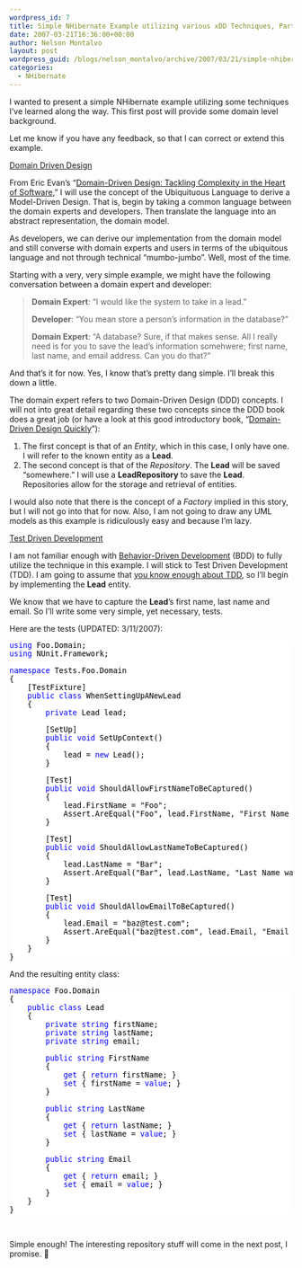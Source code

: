 ```yaml
---
wordpress_id: 7
title: Simple NHibernate Example utilizing various xDD Techniques, Part 1
date: 2007-03-21T16:36:00+00:00
author: Nelson Montalvo
layout: post
wordpress_guid: /blogs/nelson_montalvo/archive/2007/03/21/simple-nhibernate-example-utilizing-various-xdd-techniques-part-1.aspx
categories:
  - NHibernate
---
```

I wanted to present a simple NHibernate example utilizing some techniques I’ve learned along the way. This first post will provide some domain level background.

Let me know if you have any feedback, so that I can correct or extend this example.<u>  
</u>

<u>Domain Driven Design</u>

From Eric Evan’s “<a href="http://domaindrivendesign.org/books/index.html" target="_blank">Domain-Driven Design: Tackling Complexity in the Heart of Software</a>,” I will use the concept of the Ubiquituous Language to derive a Model-Driven Design. That is, begin by taking a common language between the domain experts and developers. Then translate the language into an abstract representation, the domain model.

As developers, we can derive our implementation from the domain model and still converse with domain experts and users in terms of the ubiquitous language and not through technical “mumbo-jumbo”. Well, most of the time.

Starting with a very, very simple example, we might have the following conversation between a domain expert and developer:

> **Domain Expert**: “I would like the system to take in a lead.”
> 
> **Developer**: “You mean store a person’s information in the database?”
> 
> **Domain Expert**: “A database? Sure, if that makes sense. All I really need is for you to save the lead’s information somehwere; first name, last name, and email address. Can you do that?”

And that’s it for now. Yes, I know that’s pretty dang simple. I&#8217;ll break this down a little.

The domain expert refers to two Domain-Driven Design (DDD) concepts. I will not into great detail regarding these two concepts since the DDD book does a great job (or have a look at this good introductory book, “<a href="http://www.infoq.com/minibooks/domain-driven-design-quickly" target="_blank">Domain-Driven Design Quickly</a>”):

  1. The first concept is that of an _Entity_, which in this case, I only have one. I will refer to the known entity as a **Lead**. 
  2. The second concept is that of the _Repository_. The **Lead** will be saved “somewhere.” I will use a **LeadRepository** to save the **Lead**. Repositories allow for the storage and retrieval of entities.

I would also note that there is the concept of a _Factory_ implied in this story, but I will not go into that for now. Also, I am not going to draw any UML models as this example is ridiculously easy and because I’m lazy.<u>  
</u>

<u>Test Driven Development</u>

I am not familiar enough with [Behavior-Driven Development](http://dannorth.net/introducing-bdd) (BDD) to fully utilize the technique in this example. I will stick to Test Driven Development (TDD). I am going to assume that <a href="http://codebetter.com/blogs/darrell.norton/articles/50337.aspx" target="_blank">you know enough about TDD</a>, so I&#8217;ll begin by implementing the **Lead** entity.

We know that we have to capture the **Lead**’s first name, last name and email. So I&#8217;ll write some very simple, yet necessary, tests.

Here are the tests (UPDATED: 3/11/2007):

<div style="background: white none repeat scroll 0% 50%;font-size: 10pt;color: black">
  <pre style="margin: 0px"><span style="color: blue">using</span> Foo.Domain;</pre>
  
  <pre style="margin: 0px"><span style="color: blue">using</span> NUnit.Framework;</pre>
  
  <pre style="margin: 0px"> </pre>
  
  <pre style="margin: 0px"><span style="color: blue">namespace</span> Tests.Foo.Domain</pre>
  
  <pre style="margin: 0px">{</pre>
  
  <pre style="margin: 0px">    [<span>TestFixture</span>]</pre>
  
  <pre style="margin: 0px">    <span style="color: blue">public</span> <span style="color: blue">class</span> <span>WhenSettingUpANewLead</span></pre>
  
  <pre style="margin: 0px">    {</pre>
  
  <pre style="margin: 0px">        <span style="color: blue">private</span> <span>Lead</span> lead;</pre>
  
  <pre style="margin: 0px"> </pre>
  
  <pre style="margin: 0px">        [<span>SetUp</span>]</pre>
  
  <pre style="margin: 0px">        <span style="color: blue">public</span> <span style="color: blue">void</span> SetUpContext()</pre>
  
  <pre style="margin: 0px">        {</pre>
  
  <pre style="margin: 0px">            lead = <span style="color: blue">new</span> <span>Lead</span>();   </pre>
  
  <pre style="margin: 0px">        }</pre>
  
  <pre style="margin: 0px"> </pre>
  
  <pre style="margin: 0px">        [<span>Test</span>]</pre>
  
  <pre style="margin: 0px">        <span style="color: blue">public</span> <span style="color: blue">void</span> ShouldAllowFirstNameToBeCaptured()</pre>
  
  <pre style="margin: 0px">        {</pre>
  
  <pre style="margin: 0px">            lead.FirstName = <span>"Foo"</span>;</pre>
  
  <pre style="margin: 0px">            <span>Assert</span>.AreEqual(<span>"Foo"</span>, lead.FirstName, <span>"First Name was not captured."</span>);</pre>
  
  <pre style="margin: 0px">        }</pre>
  
  <pre style="margin: 0px"> </pre>
  
  <pre style="margin: 0px">        [<span>Test</span>]</pre>
  
  <pre style="margin: 0px">        <span style="color: blue">public</span> <span style="color: blue">void</span> ShouldAllowLastNameToBeCaptured()</pre>
  
  <pre style="margin: 0px">        {</pre>
  
  <pre style="margin: 0px">            lead.LastName = <span>"Bar"</span>;</pre>
  
  <pre style="margin: 0px">            <span>Assert</span>.AreEqual(<span>"Bar"</span>, lead.LastName, <span>"Last Name was not captured."</span>);</pre>
  
  <pre style="margin: 0px">        }</pre>
  
  <pre style="margin: 0px"> </pre>
  
  <pre style="margin: 0px">        [<span>Test</span>]</pre>
  
  <pre style="margin: 0px">        <span style="color: blue">public</span> <span style="color: blue">void</span> ShouldAllowEmailToBeCaptured()</pre>
  
  <pre style="margin: 0px">        {</pre>
  
  <pre style="margin: 0px">            lead.Email = <span>"baz@test.com"</span>;</pre>
  
  <pre style="margin: 0px">            <span>Assert</span>.AreEqual(<span>"baz@test.com"</span>, lead.Email, <span>"Email was not captured."</span>);</pre>
  
  <pre style="margin: 0px">        }</pre>
  
  <pre style="margin: 0px">    }</pre>
  
  <pre style="margin: 0px">}</pre>
</div>

And the resulting entity class:

<div style="background: white none repeat scroll 0% 50%;font-size: 10pt;color: black">
  <pre style="margin: 0px"><span style="color: blue">namespace</span> Foo.Domain</pre>
  
  <pre style="margin: 0px">{</pre>
  
  <pre style="margin: 0px">    <span style="color: blue">public</span> <span style="color: blue">class</span> <span>Lead</span></pre>
  
  <pre style="margin: 0px">    {</pre>
  
  <pre style="margin: 0px">        <span style="color: blue">private</span> <span style="color: blue">string</span> firstName;</pre>
  
  <pre style="margin: 0px">        <span style="color: blue">private</span> <span style="color: blue">string</span> lastName;</pre>
  
  <pre style="margin: 0px">        <span style="color: blue">private</span> <span style="color: blue">string</span> email;</pre>
  
  <pre style="margin: 0px"> </pre>
  
  <pre style="margin: 0px">        <span style="color: blue">public</span> <span style="color: blue">string</span> FirstName</pre>
  
  <pre style="margin: 0px">        {</pre>
  
  <pre style="margin: 0px">            <span style="color: blue">get</span> { <span style="color: blue">return</span> firstName; }</pre>
  
  <pre style="margin: 0px">            <span style="color: blue">set</span> { firstName = <span style="color: blue">value</span>; }</pre>
  
  <pre style="margin: 0px">        }</pre>
  
  <pre style="margin: 0px"> </pre>
  
  <pre style="margin: 0px">        <span style="color: blue">public</span> <span style="color: blue">string</span> LastName</pre>
  
  <pre style="margin: 0px">        {</pre>
  
  <pre style="margin: 0px">            <span style="color: blue">get</span> { <span style="color: blue">return</span> lastName; }</pre>
  
  <pre style="margin: 0px">            <span style="color: blue">set</span> { lastName = <span style="color: blue">value</span>; }</pre>
  
  <pre style="margin: 0px">        }</pre>
  
  <pre style="margin: 0px"> </pre>
  
  <pre style="margin: 0px">        <span style="color: blue">public</span> <span style="color: blue">string</span> Email</pre>
  
  <pre style="margin: 0px">        {</pre>
  
  <pre style="margin: 0px">            <span style="color: blue">get</span> { <span style="color: blue">return</span> email; }</pre>
  
  <pre style="margin: 0px">            <span style="color: blue">set</span> { email = <span style="color: blue">value</span>; }</pre>
  
  <pre style="margin: 0px">        }</pre>
  
  <pre style="margin: 0px">    }</pre>
  
  <pre style="margin: 0px">}</pre>
</div>



&nbsp;

Simple enough! The interesting repository stuff will come in the next post, I promise. 🙂
